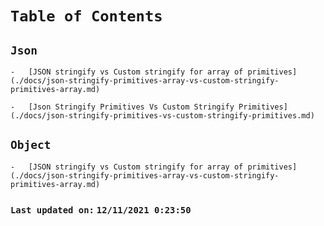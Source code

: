 # `Table of Contents`

## **`Json`**

    -   [JSON stringify vs Custom stringify for array of primitives](./docs/json-stringify-primitives-array-vs-custom-stringify-primitives-array.md)

    -   [Json Stringify Primitives Vs Custom Stringify Primitives](./docs/json-stringify-primitives-vs-custom-stringify-primitives.md)
 ## **`Object`**
    -   [JSON stringify vs Custom stringify for array of primitives](./docs/json-stringify-primitives-array-vs-custom-stringify-primitives-array.md)

### `Last updated on:` `12/11/2021 0:23:50`
